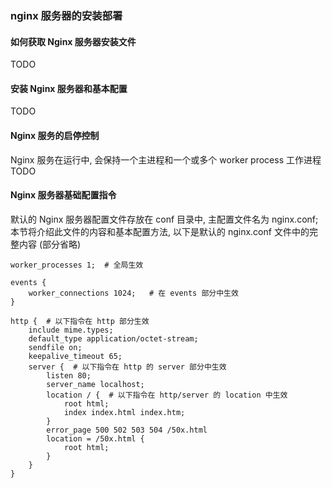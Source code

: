 ### nginx 服务器的安装部署

#### 如何获取 Nginx 服务器安装文件
TODO
#### 安装 Nginx 服务器和基本配置
TODO

#### Nginx 服务的启停控制
Nginx 服务在运行中, 会保持一个主进程和一个或多个 worker process 工作进程
TODO

#### Nginx 服务器基础配置指令
默认的 Nginx 服务器配置文件存放在 conf 目录中, 主配置文件名为 nginx.conf; 本节将介绍此文件的内容和基本配置方法, 以下是默认的 nginx.conf 文件中的完整内容 (部分省略)
```
worker_processes 1;  # 全局生效

events {
    worker_connections 1024;   # 在 events 部分中生效
}

http {  # 以下指令在 http 部分生效
    include mime.types;  
    default_type application/octet-stream;
    sendfile on;
    keepalive_timeout 65;
    server {  # 以下指令在 http 的 server 部分中生效
        listen 80;
        server_name localhost;
        location / {  # 以下指令在 http/server 的 location 中生效
            root html;
            index index.html index.htm;
        }
        error_page 500 502 503 504 /50x.html
        location = /50x.html {
            root html;
        }
    }
}
```
